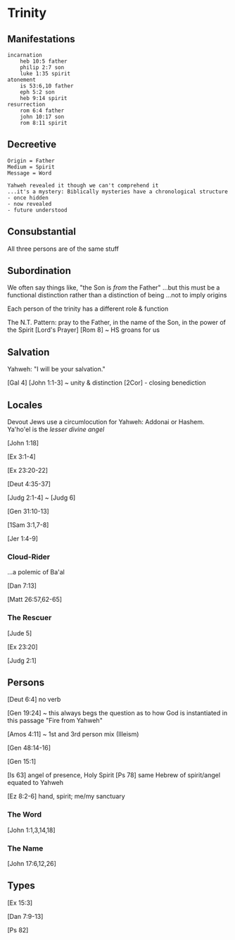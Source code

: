 # Trinity


## Manifestations
	incarnation
		heb 10:5 father
		philip 2:7 son
		luke 1:35 spirit
	atonement
		is 53:6,10 father
		eph 5:2 son
		heb 9:14 spirit
	resurrection
		rom 6:4 father
		john 10:17 son
		rom 8:11 spirit

## Decreetive
	Origin = Father
	Medium = Spirit
	Message = Word

	Yahweh revealed it though we can't comprehend it
	...it's a mystery: Biblically mysteries have a chronological structure
	- once hidden
	- now revealed
	- future understood

## Consubstantial

All three persons are of the same stuff


## Subordination

We often say things like, "the Son is _from_ the Father"
...but this must be a functional distinction rather than a distinction of being
...not to imply origins

Each person of the trinity has a different role & function

The N.T. Pattern:
	pray to the Father, in the name of the Son, in the power of the Spirit
		[Lord's Prayer]
		[Rom 8] ~ HS groans for us


## Salvation

Yahweh: "I will be your salvation."

[Gal 4]
[John 1:1-3] ~ unity & distinction
[2Cor] - closing benediction


## Locales

Devout Jews use a circumlocution for Yahweh: Addonai or Hashem.
Ya'ho'el is the _lesser divine angel_

[John 1:18]

[Ex 3:1-4]

[Ex 23:20-22]

[Deut 4:35-37]

[Judg 2:1-4] ~ [Judg 6]

[Gen 31:10-13]

[1Sam 3:1,7-8]

[Jer 1:4-9]


### Cloud-Rider
...a polemic of Ba'al

[Dan 7:13]

[Matt 26:57,62-65]


### The Rescuer

[Jude 5]

[Ex 23:20]

[Judg 2:1]



## Persons

[Deut 6:4] no verb

[Gen 19:24] ~ this always begs the question as to how God is instantiated in this passage "Fire from Yahweh"

[Amos 4:11] ~ 1st and 3rd person mix (Illeism)

[Gen 48:14-16]

[Gen 15:1]

[Is 63] angel of presence, Holy Spirit
[Ps 78] same Hebrew of spirit/angel equated to Yahweh

[Ez 8:2-6] hand, spirit; me/my sanctuary


### The Word

[John 1:1,3,14,18]


### The Name

[John 17:6,12,26]


## Types

[Ex 15:3]

[Dan 7:9-13]

[Ps 82]
